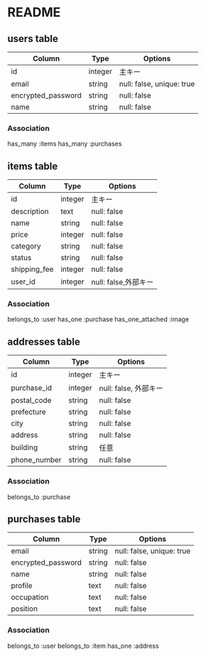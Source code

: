 # README


## users table

| Column             | Type                | Options                   |
|--------------------|---------------------|---------------------------|
| id                 | integer             |  主キー                    |
| email              | string              | null: false, unique: true |
| encrypted_password | string              | null: false               |
| name               | string              | null: false               |

### Association
has_many :items 
has_many :purchases

## items table

| Column             | Type                | Options                   |
|--------------------|---------------------|---------------------------|
| id                 | integer             | 主キー                     |
| description        | text                | null: false               |
| name               | string              | null: false               |
| price              | integer             | null: false               |
| category           | string              | null: false               |
| status             | string              | null: false               |
| shipping_fee       | integer             | null: false               |
| user_id            | integer             | null: false,外部キー       |

### Association
belongs_to :user
  has_one :purchase
  has_one_attached :image

## addresses table

| Column             | Type                | Options                   |
|--------------------|---------------------|---------------------------|
| id                 | integer             | 主キー                     |
| purchase_id        | integer             | null: false, 外部キー      |
| postal_code        | string              | null: false               |
| prefecture         | string              | null: false               |
| city               | string              | null: false               |
| address            | string              | null: false               |
| building           | string              | 任意                      |
| phone_number       | string              | null: false               |

### Association
belongs_to :purchase


## purchases table

| Column             | Type                | Options                   |
|--------------------|---------------------|---------------------------|
| email              | string              | null: false, unique: true |
| encrypted_password | string              | null: false               |
| name               | string              | null: false               |
| profile            | text                | null: false               |
| occupation         | text                | null: false               |
| position           | text                | null: false               |

### Association

belongs_to :user
  belongs_to :item
  has_one :address
